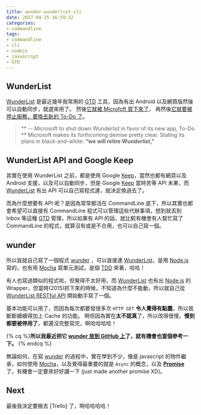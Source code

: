 ```yaml
---
title: wunder-wunderlist-cli
date: 2017-04-25 16:59:32
categories:
- commandline
tags:
- commandline
- cli
- nodejs
- javascript
- GTD
---
```


## WunderList

[WunderList] 是最近幾年我常用的 [GTD] 工具，因為有出 Android 以及網頁版然後可以自動同步，就選來用了。
然後[它就被 Microfoft 買下來了](http://technews.tw/2015/06/03/microsoft-buys-german-to-do-list-startup-6wunderkinder/)，
再然後[它就要被停止服務，要換去新的 To-Do 了](https://techcrunch.com/2017/04/19/microsoft-to-shut-down-wunderlist-in-favor-of-its-new-app-to-do/)。

<!-- more -->
> ** -- Microsoft to shut down Wunderlist in favor of its new app, To-Do **
> Microsoft makes its forthcoming demise pretty clear.
> Stating its plans in black-and-white: **“we will retire Wunderlist,”**


## WunderList API and Google Keep

其實在使用 WunderList 之前，都是使用 Google [Keep]，當然也都有網頁以及 Android 支援，以及可以自動同步，但是 Google [Keep] 當時苦等 API 未果，而 [WunderList] 有出 API 可以自己寫程式連，就決定換過去了。

而為什麼想要有 API 呢？是因為常常都活在 CommandLine 底下，所以其實也都會希望可以直接有 CommandLine 程式可以管理這些代辦事項，想到就丟到 Inbox 等這種 [GTD] 管理，所以如果有 API 的話，就比較有機會有人幫忙寫了 CommandLine 的程式，就算沒有或是不合用，也可以自己寫一個。


## wunder

所以我就自己寫了一個程式 [wunder] ，可以直接連 [WunderList]，是用 [Node.js] 寫的，也有用 [Mocha] 寫單元測試，是個 [TDD] 來著，哈哈！

有人也寫過類似的程式啦，但覺得不太好用，而 [WunderList] 也有出 [Node.js] 的 Wrapper，但當時(2015)抓下來的時候，不知道為什麼不能動，所以就自己從 [WunderList RESTful API] 開始動手寫了一個。

基本功能可以用了，而因為每次都要發很多次 `HTTP GET` **令人覺得有點蠢**，所以我斷斷續續得加上 Cache 的功能。
啊但因為實在**太不認真**了，所以改得很慢，**慢到都要被停用了**，都還沒完整寫完，啊哈哈哈哈！

{% cq %}**所以我最近把它 [wunder 放到 GitHub 上](https://github.com/yumaokao/wunder)了，就有機會也當個參考一下。** {% endcq %}

無論如何，在寫 [wunder] 的過程中，實在學到不少，像是 javascript 的物件繼承，如何使用 [Mocha]，以及覺得最重要的就是 `Async` 的概念，以及 **[Promise]** 了，有機會一定要來好好講一下 (just made another promise XD)。


## Next

最後我決定要搬去 [Trello] 了，啊哈哈哈哈！

[WunderList]: (https://www.wunderlist.com/)
[GTD]: (https://en.wikipedia.org/wiki/Getting_Things_Done)
[Keep]: (https://keep.google.com/)
[wunder]: (https://github.com/yumaokao/wunder)
[Node.js]: (https://nodejs.org/en/)
[Mocha]: (https://mochajs.org/)
[TDD]: (https://en.wikipedia.org/wiki/Test-driven_development)
[WunderList RESTful API]: (https://developer.wunderlist.com/documentation)
[Promise]: (http://bluebirdjs.com/docs/getting-started.html)

